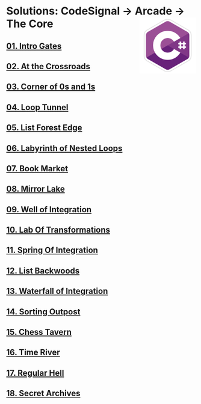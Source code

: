 # Solutions: CodeSignal -> Arcade -> The Core <img src="https://github.com/levonaramyan/ISTC_C-_Professional/blob/master/C_sharp_logo.png" align="right" width="150px" height="150px" />
## [01. Intro Gates](https://github.com/levonaramyan/CodeFights_Tasks/tree/master/Arcade/The%20Core/01.%20Intro%20Gates)

## [02. At the Crossroads](https://github.com/levonaramyan/CodeFights_Tasks/tree/master/Arcade/The%20Core/02.%20At%20the%20Crossroads)

## [03. Corner of 0s and 1s](https://github.com/levonaramyan/CodeFights_Tasks/tree/master/Arcade/The%20Core/03.%20Corner%20of%200s%20and%201s)

## [04. Loop Tunnel](https://github.com/levonaramyan/CodeFights_Tasks/tree/master/Arcade/The%20Core/04.%20Loop%20Tunnel)

## [05. List Forest Edge](https://github.com/levonaramyan/CodeFights_Tasks/tree/master/Arcade/The%20Core/05.%20List%20Forest%20Edge)

## [06. Labyrinth of Nested Loops](https://github.com/levonaramyan/CodeFights_Tasks/tree/master/Arcade/The%20Core/06.%20Labyrinth%20of%20Nested%20Loops)

## [07. Book Market](https://github.com/levonaramyan/CodeFights_Tasks/tree/master/Arcade/The%20Core/07.%20Book%20Market)

## [08. Mirror Lake](https://github.com/levonaramyan/CodeFights_Tasks/tree/master/Arcade/The%20Core/08.%20Mirror%20Lake)

## [09. Well of Integration](https://github.com/levonaramyan/CodeFights_Tasks/tree/master/Arcade/The%20Core/09.%20Well%20of%20Integration)

## [10. Lab Of Transformations](https://github.com/levonaramyan/CodeFights_Tasks/tree/master/Arcade/The%20Core/10.%20Lab%20Of%20Transformations)

## [11. Spring Of Integration](https://github.com/levonaramyan/CodeFights_Tasks/tree/master/Arcade/The%20Core/11.%20Spring%20Of%20Integration)

## [12. List Backwoods](https://github.com/levonaramyan/CodeFights_Tasks/tree/master/Arcade/The%20Core/12.%20List%20Backwoods)

## [13. Waterfall of Integration](https://github.com/levonaramyan/CodeFights_Tasks/tree/master/Arcade/The%20Core/13.%20Waterfall%20of%20Integration)

## [14. Sorting Outpost](https://github.com/levonaramyan/CodeFights_Tasks/tree/master/Arcade/The%20Core/14.%20Sorting%20Outpost)

## [15. Chess Tavern](https://github.com/levonaramyan/CodeFights_Tasks/tree/master/Arcade/The%20Core/15.%20Chess%20Tavern)

## [16. Time River](https://github.com/levonaramyan/CodeFights_Tasks/tree/master/Arcade/The%20Core/16.%20Time%20River)

## [17. Regular Hell](https://github.com/levonaramyan/CodeFights_Tasks/tree/master/Arcade/The%20Core/17.%20Regular%20Hell)

## [18. Secret Archives](https://github.com/levonaramyan/CodeFights_Tasks/tree/master/Arcade/The%20Core/18.%20Secret%20Archives)
